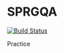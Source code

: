 # SPRGQA
[![Build Status](https://travis-ci.com/abasjr/sprgqa.svg?branch=master)](https://travis-ci.com/abasjr/sprgqa)

Practice

